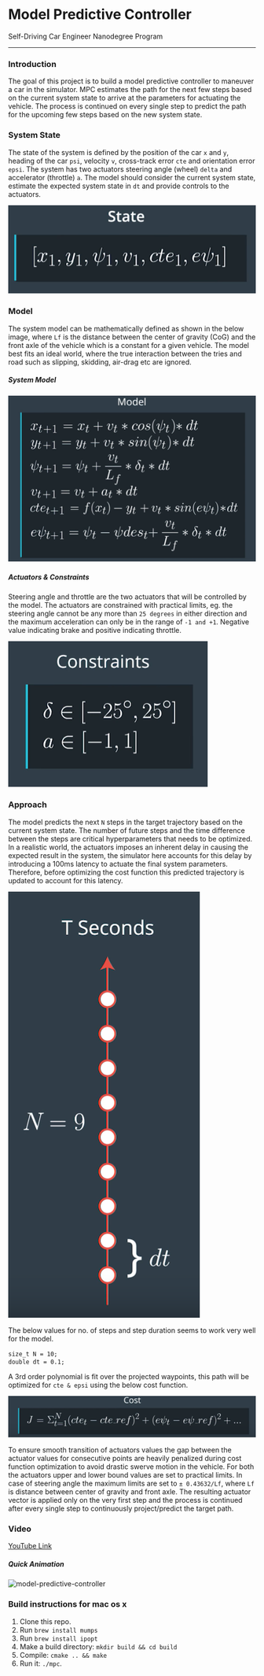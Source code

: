 # Model Predictive Controller

Self-Driving Car Engineer Nanodegree Program

---

### Introduction

The goal of this project is to build a model predictive controller to maneuver a car in the simulator. MPC estimates the path for the next few steps based on the current system state to arrive at the parameters for actuating the vehicle. The process is continued on every single step to predict the path for the upcoming few steps based on the new system state.  

### System State

The state of the system is defined by the position of the car `x`  and `y`, heading of the car `psi`, velocity `v`, cross-track error `cte` and orientation error `epsi`. The system has two actuators steering angle (wheel) `delta` and accelerator (throttle) `a`. The model should consider the current system state, estimate the expected system state in `dt` and provide controls to the actuators. 

![system state](./images/state.png)

### Model

The system model can be mathematically defined as shown in the below image, where `Lf` is the distance between the center of gravity (CoG) and the front axle of the vehicle which is a constant for a given vehicle. The model best fits an ideal world, where the true interaction between the tries and road such as slipping, skidding, air-drag etc are ignored. 

##### System Model

![model](./images/model.png)

##### Actuators & Constraints

Steering angle and throttle are the two actuators that will be controlled by the model. The actuators are constrained with practical limits, eg. the steering angle cannot be any more than `25 degrees` in either direction and the maximum acceleration can only be in the range of `-1 and +1`. Negative value indicating brake and positive indicating throttle. 

![actuators](./images/actuators.png)

### Approach

The model predicts the next `N` steps in the target trajectory based on the current system state. The number of future steps and the time difference between the steps are critical hyperparameters that needs to be optimized. In a realistic world, the actuators imposes an inherent delay in causing the expected result in the system, the simulator here accounts for this delay by introducing a 100ms latency to actuate the final system parameters. Therefore, before optimizing the cost function this predicted trajectory is updated to account for this latency.

![steps and step-interval](./images/steps-and-step-interval.png)

The below values for no. of steps and step duration seems to work very well for the model. 

```
size_t N = 10;
double dt = 0.1;
```

A 3rd order polynomial is fit over the projected waypoints, this path will be optimized for `cte & epsi` using the below cost function. 

![cost-function](./images/cost-function.png)

To ensure smooth transition of actuators values the gap between the actuator values for consecutive points are heavily penalized during cost function optimization to avoid drastic swerve motion in the vehicle. For both the actuators upper and lower bound values are set to practical limits. In case of steering angle the maximum limits are set to `± 0.43632/Lf`, where `Lf` is distance between center of gravity and front axle. The resulting actuator vector is applied only on the very first step and the process is continued after every single step to continuously project/predict the target path. 


### Video
 
[YouTube Link](https://youtu.be/NcV38tI-EmM)

##### Quick Animation

![model-predictive-controller](./images/model-predictive-controller.gif)


### Build instructions for mac os x

1. Clone this repo.
2. Run `brew install mumps`
3. Run `brew install ipopt` 
2. Make a build directory: `mkdir build && cd build`
3. Compile: `cmake .. && make`
4. Run it: `./mpc`. 

